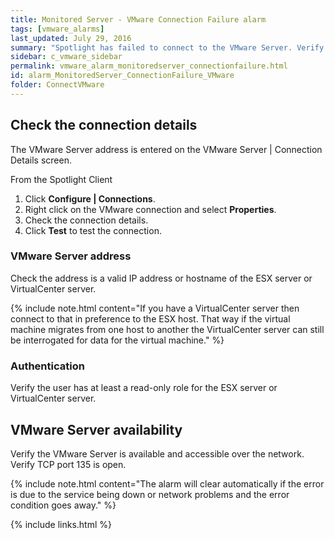 ```yaml
---
title: ﻿Monitored Server - VMware Connection Failure alarm
tags: [vmware_alarms]
last_updated: July 29, 2016
summary: "Spotlight has failed to connect to the VMware Server. Verify the VMware server address and authentication details are correct."
sidebar: c_vmware_sidebar
permalink: vmware_alarm_monitoredserver_connectionfailure.html
id: alarm_MonitoredServer_ConnectionFailure_VMware
folder: ConnectVMware
---
```




## Check the connection details

The VMware Server address is entered on the VMware Server \| Connection Details screen.

From the Spotlight Client

1.  Click **Configure \| Connections**.
2.  Right click on the VMware connection and select **Properties**.
3.  Check the connection details.
4.  Click **Test** to test the connection.

### VMware Server address

Check the address is a valid IP address or hostname of the ESX server or VirtualCenter server.

{% include note.html content="If you have a VirtualCenter server then connect to that in preference to the ESX host. That way if the virtual machine migrates from one host to another the VirtualCenter server can still be interrogated for data for the virtual machine." %}

### Authentication

Verify the user has at least a read-only role for the ESX server or VirtualCenter server.

## VMware Server availability

Verify the VMware Server is available and accessible over the network. Verify TCP port 135 is open.


{% include note.html content="The alarm will clear automatically if the error is due to the service being down or network problems and the error condition goes away." %}


{% include links.html %}
